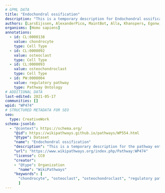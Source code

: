 ```yaml
---
# GPML DATA
title: "Endochondral ossification"
description: "This is a temporary description for Endochondral ossification"
authors: [LarsEijssen, AlexanderPico, MaintBot, Alla, Khanspers, Egonw, Susan, DeSl, Eweitz]
organisms: [Homo sapiens]
annotations:
  - id: CL:0000138
    value: chondrocyte
    type: Cell Type
  - id: CL:0000092
    value: osteoclast
    type: Cell Type
  - id: CL:0000093
    value: osteochondroclast
    type: Cell Type
  - id: PW:0000004
    value: regulatory pathway
    type: Pathway Ontology
# ADDITIONAL DATA
last-edited: 2021-05-17
communities: []
wpid: "WP474"
# STRUCTURED METADATA FOR SEO
seo:
  type: CreativeWork
schema-jsonld:
  - "@context": https://schema.org/
    "@id": https://wikipathways.github.io/pathways/WP554.html
    "@type": Dataset
    "name": "Endochondral ossification"
    "description": "This is a temporary description for the pathway entitled: Endochondral ossification"
    "url": "https://www.wikipathways.org/index.php/Pathway:WP474"
    "license": CC0
    "creator":
    - "@type": Organization
      "name": "WikiPathways"
    "keywords": [
      "chondrocyte", "osteoclast", "osteochondroclast", "regulatory pathway",
      ]
---
```

